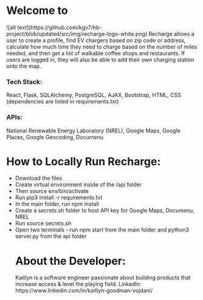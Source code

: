 <h1>Welcome to</h1>
![alt text](https://github.com/kgv7/hb-project/blob/updated/src/img/recharge-logo-white.png)
Recharge allows a user to create a profile, find EV chargers based on zip code or address, calculate how much time they need to charge based on the number of miles needed, and then get a list of walkable coffee shops and restaurants. If users are logged in, they will also be able to add their own charging station onto the map.

<h3>Tech Stack:</h3>
React, Flask, SQLAlchemy, PostgreSQL, AJAX, Bootstrap, HTML, CSS
(dependencies are listed in requirements.txt)

<h3>APIs:</h3>
National Renewable Energy Laboratory (NREL), Google Maps, Google Places, Google Geocoding, Documenu

<h1>How to Locally Run Recharge:</h1>
<ul>
<li>Download the files</li>
<li>Create virtual environment inside of the /api folder</li>
<li>Then source env/bin/activate</li>
<li>Run pip3 install -r requirements.txt</li>
<li>In the main folder, run npm install</li>
<li>Create a secrets.sh folder to host API key for Google Maps, Documenu, NREL</li>
<li>Run source secrets.sh</li>
<li>Open two terminals - run npm start from the main folder and python3 server.py from the api folder</li>

<h1>About the Developer:</h1>
Kaitlyn is a software engineer passionate about building products that increase access & level the playing field. 
LinkedIn: https://www.linkedin.com/in/kaitlyn-goodman-vojdani/ 
